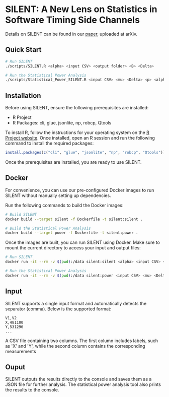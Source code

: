 # SILENT: A New Lens on Statistics in Software Timing Side Channels

Details on SILENT can be found in our [paper](https://arxiv.org/pdf/2504.19821), uploaded at arXiv.

## Quick Start

```bash
# Run SILENT
./scripts/SILENT.R <alpha> <input CSV> <output folder> <B> <Delta>

# Run the Statistical Power Analysis
./scripts/Statistical_Power_SILENT.R <input CSV> <mu> <Delta> <p> <alpha>
```

## Installation

Before using SILENT, ensure the following prerequisites are installed:

- R Project
- R Packages: cli, glue, jsonlite, np, robcp, Qtools

To install R, follow the instructions for your operating system on the [R Project website](https://www.r-project.org/). Once installed, open an R session and run the following command to install the required packages:

```R
install.packages(c("cli", "glue", "jsonlite", "np", "robcp", "Qtools"))
```

Once the prerequisites are installed, you are ready to use SILENT.

## Docker

For convenience, you can use our pre-configured Docker images to run SILENT without manually setting up dependencies.

Run the following commands to build the Docker images:

```bash
# Build SILENT
docker build --target silent -f Dockerfile -t silent:silent .

# Build the Statistical Power Analysis
docker build --target power -f Dockerfile -t silent:power .
```

Once the images are built, you can run SILENT using Docker. Make sure to mount the current directory to access your input and output files:

```bash
# Run SILENT
docker run -it --rm -v $(pwd):/data silent:silent <alpha> <input CSV> <output folder> <B> <Delta>

# Run the Statistical Power Analysis
docker run -it --rm -v $(pwd):/data silent:power <input CSV> <mu> <Delta> <p> <alpha>
```

## Input

SILENT supports a single input format and automatically detects the separator (comma). Below is the supported format:

```csv
V1,V2
X,481100
Y,531296
...
```

A CSV file containing two columns. The first column includes labels, such as 'X' and 'Y', while the second column contains the corresponding measurements

## Ouput

SILENT outputs the results directly to the console and saves them as a JSON file for further analysis. The statistical power analysis tool also prints the results to the console.
